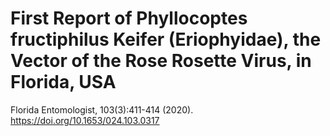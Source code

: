 # First Report of Phyllocoptes fructiphilus Keifer (Eriophyidae), the Vector of the Rose Rosette Virus, in Florida, USA
Florida Entomologist, 103(3):411-414 (2020). https://doi.org/10.1653/024.103.0317
